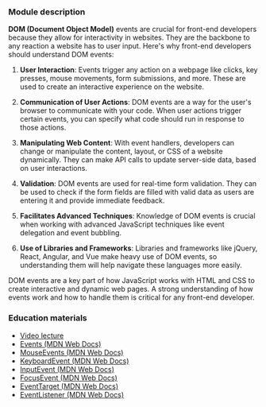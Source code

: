### Module description

**DOM (Document Object Model)** events are crucial for front-end developers because they allow for interactivity in websites. 
They are the backbone to any reaction a website has to user input. Here's why front-end developers should understand 
DOM events:

1. **User Interaction**: Events trigger any action on a webpage like clicks, key presses, mouse movements, form submissions, 
and more. These are used to create an interactive experience on the website.

2. **Communication of User Actions**: DOM events are a way for the user's browser to communicate with your code. When user 
actions trigger certain events, you can specify what code should run in response to those actions.

3. **Manipulating Web Content**: With event handlers, developers can change or manipulate the content, layout, or CSS of a 
website dynamically. They can make API calls to update server-side data, based on user interactions.

4. **Validation**: DOM events are used for real-time form validation. They can be used to check if the form fields are filled 
with valid data as users are entering it and provide immediate feedback.

5. **Facilitates Advanced Techniques**: Knowledge of DOM events is crucial when working with advanced JavaScript techniques 
like event delegation and event bubbling.

6. **Use of Libraries and Frameworks**: Libraries and frameworks like jQuery, React, Angular, and Vue make heavy use of DOM 
events, so understanding them will help navigate these languages more easily.

DOM events are a key part of how JavaScript works with HTML and CSS to create interactive and dynamic web pages. 
A strong understanding of how events work and how to handle them is critical for any front-end developer.

### Education materials
- [Video lecture](https://www.youtube.com/watch?v=pcmL9apdlMo&list=PLzLiprpVuH8e1YNSEXMtjOuB1uxqQLYED&index=18)
- [Events (MDN Web Docs)](https://developer.mozilla.org/en-US/docs/Web/Events)
- [MouseEvents (MDN Web Docs)](https://developer.mozilla.org/en-US/docs/Web/API/MouseEvent)
- [KeyboardEvent (MDN Web Docs)](https://developer.mozilla.org/en-US/docs/Web/API/KeyboardEvent)
- [InputEvent (MDN Web Docs)](https://developer.mozilla.org/en-US/docs/Web/API/InputEvent)
- [FocusEvent (MDN Web Docs)](https://developer.mozilla.org/en-US/docs/Web/API/FocusEvent)
- [EventTarget (MDN Web Docs)](https://developer.mozilla.org/en-US/docs/Web/API/EventTarget)
- [EventListener (MDN Web Docs)](https://developer.mozilla.org/en-US/docs/Web/API/EventListener)
